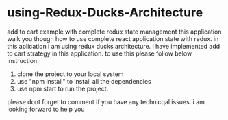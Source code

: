 # using-Redux-Ducks-Architecture
add to cart example with complete redux state management
this application walk you though how to use complete react application state with redux.
in this aplication i am using redux ducks architecture.
i have implemented add to cart strategy in this application.
to use this please follow below instruction.
1. clone the project to your local system
2. use "npm install" to install all the dependencies
3. use npm start to run the project.

please dont forget to comment if you have any technicqal issues. i am looking forward to help you
